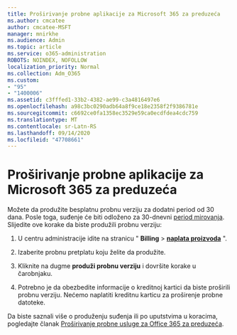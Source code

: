 ```yaml
---
title: Proširivanje probne aplikacije za Microsoft 365 za preduzeća
ms.author: cmcatee
author: cmcatee-MSFT
manager: mnirkhe
ms.audience: Admin
ms.topic: article
ms.service: o365-administration
ROBOTS: NOINDEX, NOFOLLOW
localization_priority: Normal
ms.collection: Adm_O365
ms.custom:
- "95"
- "1400006"
ms.assetid: c3fffed1-33b2-4382-ae99-c3a4816497e6
ms.openlocfilehash: a98c3bc0290adb64a8f9ce18e2358f2f9386781e
ms.sourcegitcommit: c6692ce0fa1358ec3529e59ca0ecdfdea4cdc759
ms.translationtype: MT
ms.contentlocale: sr-Latn-RS
ms.lasthandoff: 09/14/2020
ms.locfileid: "47708661"
---
```

# <a name="extend-your-trial-for-microsoft-365-for-business"></a>Proširivanje probne aplikacije za Microsoft 365 za preduzeća

Možete da produžite besplatnu probnu verziju za dodatni period od 30 dana. Posle toga, suđenje će biti odloženo za 30-dnevni [period mirovanja](https://docs.microsoft.com/alchemyinsights/grace-period-for-microsoft-365-free-trial). Slijedite ove korake da biste produžili probnu verziju:
  
1. U centru administracije idite na stranicu " **Billing** \> **[naplata proizvoda](https://go.microsoft.com/fwlink/p/?linkid=842054)** ".

2. Izaberite probnu pretplatu koju želite da produžite.

3. Kliknite na dugme **produži probnu verziju** i dovršite korake u čarobnjaku.

4. Potrebno je da obezbedite informacije o kreditnoj kartici da biste proširili probnu verziju. Nećemo naplatiti kreditnu karticu za proširenje probne datoteke.

Da biste saznali više o produženju suđenja ili po uputstvima u koracima, pogledajte članak [Proširivanje probne usluge za Office 365 za preduzeća](https://docs.microsoft.com/microsoft-365/commerce/extend-your-trial).
